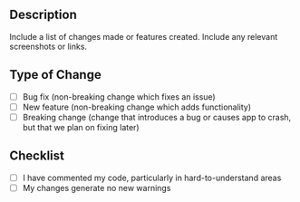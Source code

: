 ## Description

Include a list of changes made or features created. Include any relevant screenshots or links.

## Type of Change

- [ ] Bug fix (non-breaking change which fixes an issue)
- [ ] New feature (non-breaking change which adds functionality)
- [ ] Breaking change (change that introduces a bug or causes app to crash, but that we plan on fixing later)

## Checklist

- [ ] I have commented my code, particularly in hard-to-understand areas
- [ ] My changes generate no new warnings
